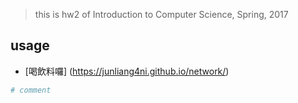 > this is hw2 of Introduction to Computer Science, Spring, 2017
## usage
* [喝飲料囉] (https://junliang4ni.github.io/network/)

``` bash
# comment
```
